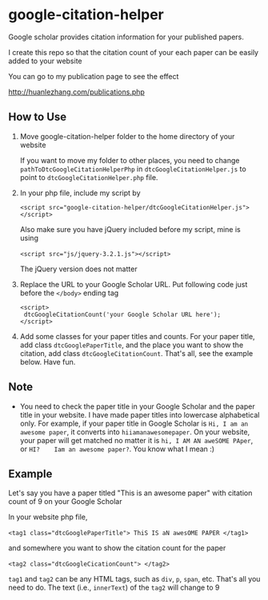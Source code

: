 # google-citation-helper

Google scholar provides citation information for your published papers. 

I create this repo so that the citation count of your each paper can be easily added to your website

You can go to my publication page to see the effect 

http://huanlezhang.com/publications.php

## How to Use 

1. Move google-citation-helper folder to the home directory of your website

   If you want to move my folder to other places, you need to change `pathToDtcGoogleCitationHelperPhp` in `dtcGoogleCitationHelper.js` to point to `dtcGoogleCitationHelper.php` file. 

2. In your php file, include my script by  

   `<script src="google-citation-helper/dtcGoogleCitationHelper.js"></script>`

   Also make sure you have jQuery included before my script, mine is using 

   ​	`<script src="js/jquery-3.2.1.js"></script>`

   The jQuery version does not matter

3. Replace the URL to your Google Scholar URL. Put following code just before the `</body>` ending tag

   ```
   <script>
   	dtcGoogleCitationCount('your Google Scholar URL here');
   </script>
   ```

4. Add some classes for your paper titles and counts. For your paper title, add class `dtcGooglePaperTitle`, and the place you want to show the citation, add class `dtcGoogleCitationCount`. That's all, see the example below.  Have fun.



## Note

* You need to check the paper title in your Google Scholar and the paper title in your website. I have made paper titles into lowercase alphabetical only. For example, if your paper title in Google Scholar is `Hi, I am an awesome paper`, it converts into `hiiamanawesomepaper`. On your website, your paper will get matched no matter it is `hi, I AM AN aweSOME PAper`, or `HI?    Iam an awesome paper?`. You know what I mean :)



## Example

Let's say you have a paper titled "This is an awesome paper" with citation count of 9 on your Google Scholar

In your website php file, 

​	``` <tag1 class="dtcGooglePaperTitle"> ThiS IS aN awesOME PAPER </tag1> ```

and somewhere  you want to show the citation count for the paper

​	```<tag2 class="dtcGoogleCicationCount"> </tag2>```

`tag1` and `tag2` can be any HTML tags, such as `div`, `p`, `span`, etc.  That's all you need to do. The text (i.e., `innerText`) of the `tag2` will change to 9